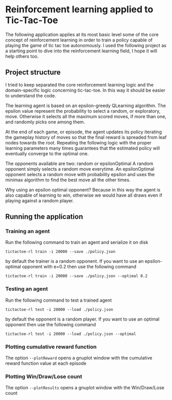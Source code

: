 # Reinforcement learning applied to Tic-Tac-Toe
The following application applies at its most basic level some of the core concept of reinforcement learning in order to train a policy capable of playing the game of tic tac toe autonomously. I used the following project as a starting point to dive into the reinforcement learning field, I hope it will help others too.
## Project structure
I tried to keep separated the core reinforcement learning logic and the domain-specific logic concerning tic-tac-toe. In this way it should be easier to understand the code.

The learning agent is based on an epsilon-greedy QLearning algorithm. The epsilon value represent the probability to select a random, or exploratory, move. Otherwise it selects all the maximum scored moves, if more than one, and randomly picks one among them.

At the end of each game, or episode, the agent updates its policy iterating the gameplay history of moves so that the final reward is spreaded from leaf nodes towards the root. Repeating the following logic with the proper learning parameters many times guarantees that the estimated policy will eventually converge to the optimal one.

The opponents available are two: random or epsilonOptimal
A random opponent simply selects a random move everytime.
An epsilonOptimal opponent selects a random move with probability epsilon and uses the minimax algorithm to find the best move all the other times.

Why using an epsilon optimal opponent? Because in this way the agent is also capable of learning to win, otherwise we would have all draws even if playing against a random player.

## Running the application
### Training an agent
Run the following command to train an agent and serialize it on disk
```
tictactoe-rl train -i 20000 --save ./policy.json
```
by default the trainer is a random opponent. If you want to use an epsilon-optimal opponent with e=0.2 then use the following command
```
tictactoe-rl train -i 20000 --save ./policy.json --optimal 0.2
```
### Testing an agent
Run the following command to test a trained agent
```  
tictactoe-rl test -i 20000 --load ./policy.json
```
by default the opponent is a random player. If you want to use an optimal opponent then use the following command
```
tictactoe-rl test -i 20000 --load ./policy.json --optimal
```
### Plotting cumulative reward function
The option ```--plotReward``` opens a gnuplot window with the cumulative reward function value at each episode
### Plotting Win/Draw/Lose count
The option ```--plotResults``` opens a gnuplot window with the Win/Draw/Lose count
